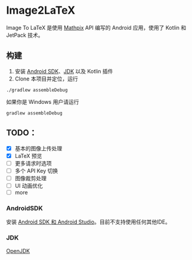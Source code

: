 # Image2LaTeX

Image To LaTeX 是使用 [Mathpix](https://mathpix.com/) API 编写的 Android 应用，使用了 Kotlin 和 JetPack 技术。

## 构建

1. 安装 [Android SDK](#AndroidSDK)、[JDK](#JDK) 以及 Kotlin 插件
2. Clone 本项目并定位，运行

```shell
./gradlew assembleDebug
```

如果你是 Windows 用户请运行

```shell
gradlew assembleDebug
```

## TODO：

- [x] 基本的图像上传处理
- [x] LaTeX 预览
- [ ] 更多请求时选项
- [ ] 多个 API Key 切换
- [ ] 图像裁剪处理
- [ ] UI 动画优化
- [ ] more

### AndroidSDK

安装 [Android SDK 和 Android Studio](https://developer.android.com/studio/)。目前不支持使用任何其他IDE。

### JDK

[OpenJDK](https://jdk.java.net/jmc/8/)
